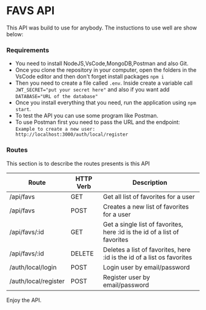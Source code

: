 # FAVS API

This API was build to use for anybody. The instuctions to use well are show below:

### Requirements

- You need to install NodeJS,VsCode,MongoDB,Postman and also Git.
- Once you clone the repository in your computer, open the folders in the VsCode editor and then don't forget install packages `npm i`
- Then you need to create a file called `.env`. Inside create a variable call `JWT_SECRET="put your secret here"` and also if you want add `DATABASE="URL of the database"`
- Once you install everything that you need, run the application using `npm start`.
- To test the API you can use some program like Postman.
- To use Postman first you need to pass the URL and the endpoint: `Example to create a new user:  http://localhost:3000/auth/local/register`

### Routes

This section is to describe the routes presents is this API

| Route               | HTTP Verb | Description                                                               |
| --------------------| --------- | --------------------------------------------------------------------------|
| /api/favs           | GET       | Get all list of favorites for a user                                      |
| /api/favs           | POST      | Creates a new list of favorites for a user                                |
| /api/favs/:id       | GET       | Get a single list of favorites, here :id is the id of a list of favorites |
| /api/favs/:id       | DELETE    | Deletes a list of favorites, here :id is the id of a list os favorites    |
| /auth/local/login   | POST      | Login user by email/password                                              |
| /auth/local/register| POST      | Register user by email/password                                           |

Enjoy the API.
